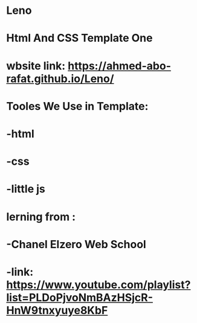 # Leno
# Html And CSS Template One
# wbsite link:  https://ahmed-abo-rafat.github.io/Leno/
# Tooles We Use in Template:
#  -html
#  -css
#  -little js

# lerning from :
  # -Chanel Elzero Web School
  # -link: https://www.youtube.com/playlist?list=PLDoPjvoNmBAzHSjcR-HnW9tnxyuye8KbF


